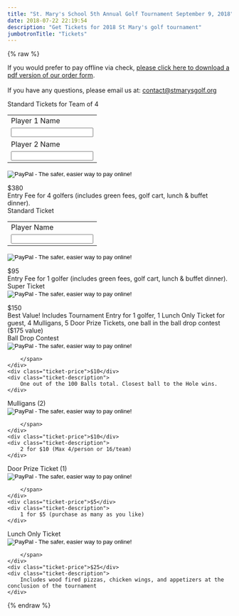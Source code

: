 ```yaml
---
title: "St. Mary's School 5th Annual Golf Tournament September 9, 2018"
date: 2018-07-22 22:19:54
description: "Get Tickets for 2018 St Mary's golf tournament"
jumbotronTitle: "Tickets"
---
```

{% raw %}
<!-- Facebook Pixel Code -->
If you would prefer to pay offline via check, <a href="../forms/2018/2018 registration.pdf">please click here to download a pdf version of our order form</a>.
<br><br>
If you have any questions, please email us at: <a href="mailto:contact@stmarysgolf.org">contact@stmarysgolf.org</a>
<br>
<div class="ticket-section">
    <div class="ticket-header">
        <span class="ticket-title">Standard Tickets for Team of 4</span>
        <span class="ticket-purchase">
<form target="paypal" action="https://www.paypal.com/cgi-bin/webscr" method="post">
<input type="hidden" name="cmd" value="_s-xclick">
<input type="hidden" name="hosted_button_id" value="XNVKWN76DT7N8">
<table>
<tr><td><input type="hidden" name="on0" value="Player 1 Name">Player 1 Name</td></tr><tr><td><input type="text" name="os0" maxlength="200"></td></tr>
<tr><td><input type="hidden" name="on1" value="Player 2 Name">Player 2 Name</td></tr><tr><td><input type="text" name="os1" maxlength="200"></td></tr>
</table>
<input type="image" src="https://www.paypalobjects.com/en_US/i/btn/btn_cart_LG.gif" border="0" name="submit" alt="PayPal - The safer, easier way to pay online!">
<img alt="" border="0" src="https://www.paypalobjects.com/en_US/i/scr/pixel.gif" width="1" height="1">
</form>
        </span>
    </div>
    <div class="ticket-price">$380</div>
    <div class="ticket-description">
        Entry Fee for 4 golfers (includes green fees, golf cart, lunch &amp; buffet dinner).
    </div>
</div>
<div class="ticket-section">
    <div class="ticket-header">
        <span class="ticket-title">Standard Ticket</span>
        <span class="ticket-purchase">
            <form target="paypal" action="https://www.paypal.com/cgi-bin/webscr" method="post">
            <input type="hidden" name="cmd" value="_s-xclick">
            <input type="hidden" name="hosted_button_id" value="HG9SJCQ4GM7LE">
            <table>
            <tr><td><input type="hidden" name="on0" value="Player Name">Player Name</td></tr><tr><td><input type="text" name="os0" maxlength="200"></td></tr>
            </table>
            <input type="image" src="https://www.paypalobjects.com/en_US/i/btn/btn_cart_LG.gif" border="0" name="submit" alt="PayPal - The safer, easier way to pay online!">
            <img alt="" border="0" src="https://www.paypalobjects.com/en_US/i/scr/pixel.gif" width="1" height="1">
            </form>
        </span>
    </div>
    <div class="ticket-price">$95</div>
    <div class="ticket-description">
        Entry Fee for 1 golfer (includes green fees, golf cart, lunch &amp; buffet dinner).
    </div>
</div>

<div class="ticket-section">
    <div class="ticket-header">
        <span class="ticket-title">Super Ticket</span>
        <span class="ticket-purchase">
        <form target="paypal" action="https://www.paypal.com/cgi-bin/webscr" method="post">
        <input type="hidden" name="cmd" value="_s-xclick">
        <input type="hidden" name="hosted_button_id" value="HX4ZSNK6T5HF8">
        <input type="image" src="https://www.paypalobjects.com/en_US/i/btn/btn_cart_LG.gif" border="0" name="submit" alt="PayPal - The safer, easier way to pay online!">
        <img alt="" border="0" src="https://www.paypalobjects.com/en_US/i/scr/pixel.gif" width="1" height="1">
        </form>
        </span>
    </div>
    <div class="ticket-price">$150</div>
    <div class="ticket-description">
        Best Value! Includes Tournament Entry for 1 golfer, 1 Lunch Only Ticket for guest, 4 Mulligans, 5 Door Prize Tickets, one ball in the ball drop contest ($175 value)
    </div>
</div>

<div class="ticket-section">
    <div class="ticket-header">
        <span class="ticket-title">Ball Drop Contest</span>
        <span class="ticket-purchase">
        <form target="paypal" action="https://www.paypal.com/cgi-bin/webscr" method="post">
<input type="hidden" name="cmd" value="_s-xclick">
<input type="hidden" name="hosted_button_id" value="9AQSGSLBFH6W4">
<input type="image" src="https://www.paypalobjects.com/en_US/i/btn/btn_cart_LG.gif" border="0" name="submit" alt="PayPal - The safer, easier way to pay online!">
<img alt="" border="0" src="https://www.paypalobjects.com/en_US/i/scr/pixel.gif" width="1" height="1">
</form>

        </span>
    </div>
    <div class="ticket-price">$10</div>
    <div class="ticket-description">
        One out of the 100 Balls total. Closest ball to the Hole wins. 
    </div>
</div>

<div class="ticket-section">
    <div class="ticket-header">
        <span class="ticket-title">Mulligans (2)</span>
        <span class="ticket-purchase">
        <form target="paypal" action="https://www.paypal.com/cgi-bin/webscr" method="post">
<input type="hidden" name="cmd" value="_s-xclick">
<input type="hidden" name="hosted_button_id" value="X3888JEJF43C6">
<input type="image" src="https://www.paypalobjects.com/en_US/i/btn/btn_cart_LG.gif" border="0" name="submit" alt="PayPal - The safer, easier way to pay online!">
<img alt="" border="0" src="https://www.paypalobjects.com/en_US/i/scr/pixel.gif" width="1" height="1">
</form>

        </span>
    </div>
    <div class="ticket-price">$10</div>
    <div class="ticket-description">
        2 for $10 (Max 4/person or 16/team) 
    </div>
</div>

<div class="ticket-section">
    <div class="ticket-header">
        <span class="ticket-title">Door Prize Ticket (1)</span>
        <span class="ticket-purchase">
        <form target="paypal" action="https://www.paypal.com/cgi-bin/webscr" method="post">
<input type="hidden" name="cmd" value="_s-xclick">
<input type="hidden" name="hosted_button_id" value="34BPPH5WK4GR4">
<input type="image" src="https://www.paypalobjects.com/en_US/i/btn/btn_cart_LG.gif" border="0" name="submit" alt="PayPal - The safer, easier way to pay online!">
<img alt="" border="0" src="https://www.paypalobjects.com/en_US/i/scr/pixel.gif" width="1" height="1">
</form>

        </span>
    </div>
    <div class="ticket-price">$5</div>
    <div class="ticket-description">
        1 for $5 (purchase as many as you like)
    </div>
</div>

<div class="ticket-section">
    <div class="ticket-header">
        <span class="ticket-title">Lunch Only Ticket</span>
        <span class="ticket-purchase">
        <form target="paypal" action="https://www.paypal.com/cgi-bin/webscr" method="post">
<input type="hidden" name="cmd" value="_s-xclick">
<input type="hidden" name="hosted_button_id" value="MVGKHTUE8BVUY">
<input type="image" src="https://www.paypalobjects.com/en_US/i/btn/btn_cart_LG.gif" border="0" name="submit" alt="PayPal - The safer, easier way to pay online!">
<img alt="" border="0" src="https://www.paypalobjects.com/en_US/i/scr/pixel.gif" width="1" height="1">
</form>

        </span>
    </div>
    <div class="ticket-price">$25</div>
    <div class="ticket-description">
        Includes wood fired pizzas, chicken wings, and appetizers at the conclusion of the tournament
    </div>
</div>
{% endraw %}